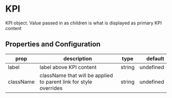 # KPI

KPI object. Value passed in as children is what is displayed as primary KPI content

## Properties and Configuration

| prop      | description                                                       | type   |   default |
| --------- | ----------------------------------------------------------------- | ------ | --------: |
| label     | label above KPI content                                           | string | undefined |
| className | className that will be applied to parent link for style overrides | string | undefined |
